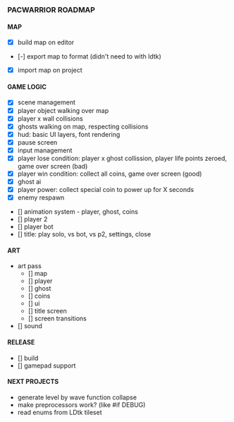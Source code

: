 ### PACWARRIOR ROADMAP

#### MAP

- [x] build map on editor
- [-] export map to format (didn't need to with ldtk)
- [x] import map on project

#### GAME LOGIC

- [x] scene management
- [x] player object walking over map
- [x] player x wall collisions
- [x] ghosts walking on map, respecting collisions
- [x] hud: basic UI layers, font rendering
- [x] pause screen
- [x] input management
- [x] player lose condition: player x ghost collission, player life points zeroed, game over screen (bad)
- [x] player win condition: collect all coins, game over screen (good)
- [x] ghost ai
- [x] player power: collect special coin to power up for X seconds
- [x] enemy respawn
- [] animation system - player, ghost, coins
- [] player 2
- [] player bot
- [] title: play solo, vs bot, vs p2, settings, close

#### ART

- art pass
    - [] map
    - [] player
    - [] ghost
    - [] coins
    - [] ui
    - [] title screen
    - [] screen transitions
- [] sound

#### RELEASE

- [] build
- [] gamepad support

#### NEXT PROJECTS

- generate level by wave function collapse
- make preprocessors work? (like #if DEBUG)
- read enums from LDtk tileset